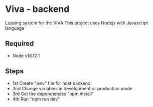 # Viva - backend

Leasing system for the VIVA
This project uses Nodejs  with Javascript language

## Required

- Node v18.12.1

## Steps

- 1st Create ".env" file for host backend
- 2nd Change variables in development or production mode
- 3rd Get the dependencies "npm install"
- 4th Run "npm run dev"